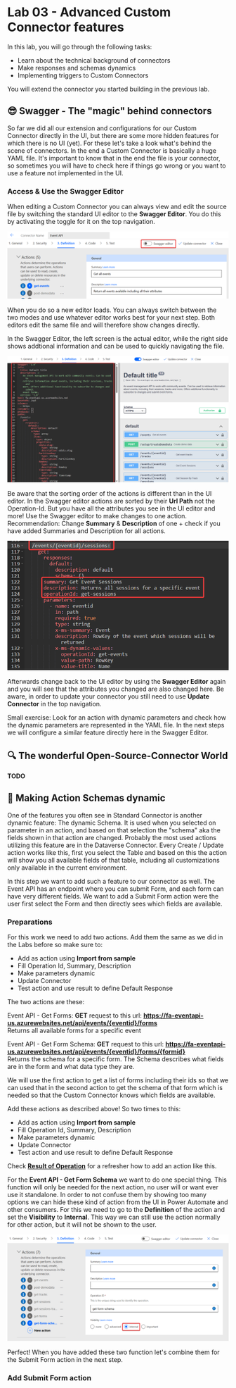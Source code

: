 # Lab 03 - Advanced Custom Connector features

In this lab, you will go through the following tasks:

* Learn about the technical background of connectors
* Make responses and schemas dynamics
* Implementing triggers to Custom Connectors

You will extend the connector you started building in the previous lab.

## 😎 Swagger - The "magic" behind connectors
So far we did all our extension and configurations for our Custom Connector directly in the UI, but there are some more hidden features for which there is no UI (yet). For these let's take a look what's behind the scene of connectors. In the end a Custom Connector is basically a huge YAML file. It's important to know that in the end the file is your connector, so sometimes you will have to check here if things go wrong or you want to use a feature not implemented in the UI.

### Access & Use the Swagger Editor

When editing a Custom Connector you can always view and edit the source file by switching the standard UI editor to the **Swagger Editor**. You do this by activating the toggle for it on the top navigation.

!["Open Swagger Editor"](./assets/0301_01_swaggertoggle.png)

When you do so a new editor loads. You can always switch between the two modes and use whatever editor works best for your next step. Both editors edit the same file and will therefore show changes directly.

In the Swagger Editor, the left screen is the actual editor, while the right side shows addtional information and can be used to quickly navigating the file.

!["Swagger Editor"](./assets/0301_02_swaggereditor.png)

Be aware that the sorting order of the actions is different than in the UI editor. In the Swagger editor actions are sorted by their **Url Path** not the Operation-Id. But you have all the attributes you see in the UI editor and more! Use the Swagger editor to make changes to one action. Recommendation: Change **Summary** & **Description** of one + check if you have added Summaries and Description for all actions.

!["Changes via Swagger Editor"](./assets/0301_03_swaggereditorchanges.png)

Afterwards change back to the UI editor by using the **Swagger Editor** again and you will see that the attributes you changed are also changed here. Be aware, in order to update your connector you still need to use **Update Connector** in the top navigation.

Small exercise: Look for an action with dynamic parameters and check how the dynamic parameters are represented in the YAML file. In the next steps we will configure a similar feature directly here in the Swagger Editor.

## 🔍 The wonderful Open-Source-Connector World

**TODO**

## 💫 Making Action Schemas dynamic
One of the features you often see in Standard Connector is another dynamic feature: The dynamic Schema. It is used when you selected on parameter in an action, and based on that selection the "schema" aka the fields shown in that action are changed. Probably the most used actions utilizing this feature are in the Dataverse Connector. Every Create / Update action works like this, first you select the Table and based on this the action will show you all available fields of that table, including all customizations only available in the current environment.

In this step we want to add such a feature to our connector as well. The Event API has an endpoint where you can submit Form, and each form can have very different fields. We want to add a Submit Form action were the user first select the Form and then directly sees which fields are available.

### Preparations
For this work we need to add two actions. Add them the same as we did in the Labs before so make sure to:
- Add as action using **Import from sample**
- Fill Operation Id, Summary, Description
- Make parameters dynamic
- Update Connector
- Test action and use result to define Default Response

The two actions are these:

Event API - Get Forms: **GET** request to this url: 
**https://fa-eventapi-us.azurewebsites.net/api/events/{eventid}/forms**  
Returns all available forms for a specific event

Event API - Get Form Schema: **GET** request to this url: 
**https://fa-eventapi-us.azurewebsites.net/api/events/{eventid}/forms/{formid}**  
Returns the schema for a specific form. The Schema describes what fields are in the form and what data type they are.

We will use the first action to get a list of forms including their ids so that we can used that in the second action to get the schema of that form which is needed so that the Custom Connector knows which fields are available.

Add these actions as described above! So two times to this:
- Add as action using **Import from sample**
- Fill Operation Id, Summary, Description
- Make parameters dynamic
- Update Connector
- Test action and use result to define Default Response

Check **[Result of Operation](../lab-02/#🚀-making-an-action-dynamic)** for a refresher how to add an action like this.

For the **Event API - Get Form Schema** we want to do one special thing. This function will only be needed for the next action, no user will or want ever use it standalone. In order to not confuse them by showing too many options we can hide these kind of action from the UI in Power Automate and other consumers. For this we need to go to the **Definition** of the action and set the **Visibility** to **Internal**. This way we can still use the action normally for other action, but it will not be shown to the user.

!["Internal Action"](./assets/0303_01_internalaction.png)

Perfect! When you have added these two function let's combine them for the Submit Form action in the next step.

### Add Submit Form action
